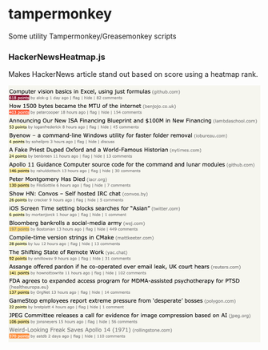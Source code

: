 # tampermonkey
Some utility Tampermonkey/Greasemonkey scripts

### HackerNewsHeatmap.js

Makes HackerNews article stand out based on score using a heatmap rank.

![HackerNewsHeatmap.png](screenshots/HackerNewsHeatmap.png)
